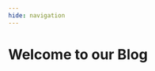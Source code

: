 ```yaml
---
hide: navigation
---
```

# Welcome to our Blog
<div class="md-content" data-md-component="content">
  <div class="md-content__inner">
    <link rel="stylesheet" href="../stylesheets/extra.css">
    <div id="posts"></div>
    <script>
    // Function to convert Markdown to HTML
    function markdownToHtml(text) {
      // Convert bold text
      text = text.replace(/\*\*(.*?)\*\*/g, '<strong>$1</strong>');
      // Convert italic text
      text = text.replace(/\*(.*?)\*/g, '<em>$1</em>');
      // Convert unordered lists
      text = text.replace(/\- (.*?)\./gm, '<li>$1.</li>');
      // Convert \n to line break
      text = text.replace(/\\n/g, '<br>');
      // Interpret images
      text = text.replace(/!\[(.*?)\]\((.*?)\)/g, '<img src="$2" alt="$1">');
      // Convert links
      text = text.replace(/\[(.*?)\]\((.*?)\)(\{:target="_blank"\})?/g, function(match, p1, p2, p3) {
        return `<a href="${p2}"${p3 ? ' target="_blank"' : ''}>${p1}</a>`;
      });
      return text;
    }
    // Function to format the date in a more readable format
    function formatDate(dateString) {
      const months = ["January", "February", "March", "April", "May", "June",
        "July", "August", "September", "October", "November", "December"];
        const [year, month, day] = dateString.split('-');
        return `${months[parseInt(month) - 1]} ${parseInt(day)}, ${year}`;
    }
    // Load the JSON file and display the posts
    fetch('./posts.json')
      .then(response => response.json())
      .then(data => {
        const postsContainer = document.getElementById('posts');
        if (data.posts && Array.isArray(data.posts)) {
          data.posts.forEach(post => {
            const postElement = document.createElement('div');
            postElement.innerHTML = `
              <em style="display: block; margin-bottom: 0;">${formatDate(post.date)}</em>
              <h2 style="margin-top: 0;"><a href="/blog/posts/${post.link}/">${post.title}</a></h2>
              ${markdownToHtml(post.summary)}
              <p><a href="/blog/posts/${post.link}/">Continue reading</a></p>
              <br>
            `;
            postsContainer.appendChild(postElement);
          });
        } else {
          console.error('No posts available.');
        }
      })
      .catch(error => console.error('Error loading JSON:', error));
    </script>
  </div>
</div>